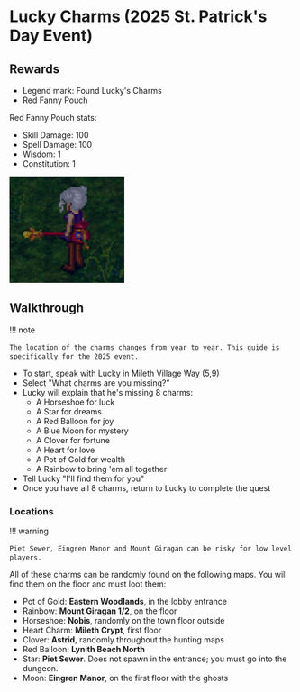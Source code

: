 # Lucky Charms (2025 St. Patrick's Day Event)

## Rewards

- Legend mark: Found Lucky's Charms
- Red Fanny Pouch

Red Fanny Pouch stats:

- Skill Damage: 100
- Spell Damage: 100
- Wisdom: 1
- Constitution: 1

![Red Fanny Pouch](./assets/red_fanny_pouch.png)

## Walkthrough

!!! note

    The location of the charms changes from year to year. This guide is specifically for the 2025 event.

- To start, speak with Lucky in Mileth Village Way (5,9)
- Select "What charms are you missing?"
- Lucky will explain that he's missing 8 charms:
    - A Horseshoe for luck
    - A Star for dreams
    - A Red Balloon for joy
    - A Blue Moon for mystery
    - A Clover for fortune
    - A Heart for love
    - A Pot of Gold for wealth
    - A Rainbow to bring 'em all together
- Tell Lucky "I'll find them for you"
- Once you have all 8 charms, return to Lucky to complete the quest

### Locations

!!! warning

    Piet Sewer, Eingren Manor and Mount Giragan can be risky for low level players.

All of these charms can be randomly found on the following maps. You will find them on the floor and must loot them:

- Pot of Gold: **Eastern Woodlands**, in the lobby entrance
- Rainbow: **Mount Giragan 1/2**, on the floor
- Horseshoe: **Nobis**, randomly on the town floor outside
- Heart Charm: **Mileth Crypt**, first floor
- Clover: **Astrid**, randomly throughout the hunting maps
- Red Balloon: **Lynith Beach North**
- Star: **Piet Sewer**. Does not spawn in the entrance; you must go into the dungeon.
- Moon: **Eingren Manor**, on the first floor with the ghosts
